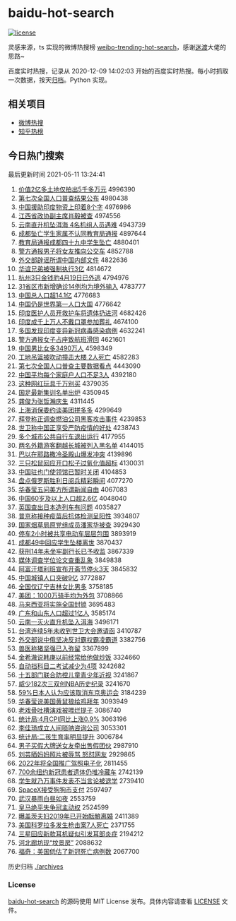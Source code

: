 # baidu-hot-search

[![license](https://img.shields.io/github/license/Arrackisarookie/baidu-hot-search)](https://github.com/Arrackisarookie/baidu-hot-search/blob/master/LICENSE)

灵感来源，ts 实现的微博热搜榜 [weibo-trending-hot-search](https://github.com/justjavac/weibo-trending-hot-search)，感谢[迷渡](https://github.com/justjavac)大佬的思路~

百度实时热搜，记录从 2020-12-09 14:02:03 开始的百度实时热搜。每小时抓取一次数据，按天[归档](./archives)。Python 实现。

## 相关项目
+ [微博热搜](https://github.com/Arrackisarookie/weibo-hot-search)
+ [知乎热榜](https://github.com/Arrackisarookie/zhihu-top-search)

## 今日热门搜索

<!-- Rank Begin -->

最后更新时间 2021-05-11 13:24:41

1. [价值2亿多土地仅拍出5千多万元](http://www.baidu.com/baidu?cl=3&tn=SE_baiduhomet8_jmjb7mjw&rsv_dl=fyb_top&fr=top1000&wd=%BC%DB%D6%B52%D2%DA%B6%E0%CD%C1%B5%D8%BD%F6%C5%C4%B3%F65%C7%A7%B6%E0%CD%F2%D4%AA) 4996390
1. [第七次全国人口普查结果公布](http://www.baidu.com/baidu?cl=3&tn=SE_baiduhomet8_jmjb7mjw&rsv_dl=fyb_top&fr=top1000&wd=%B5%DA%C6%DF%B4%CE%C8%AB%B9%FA%C8%CB%BF%DA%C6%D5%B2%E9%BD%E1%B9%FB%B9%AB%B2%BC) 4980438
1. [中国援助印度物资上印着8个字](http://www.baidu.com/baidu?cl=3&tn=SE_baiduhomet8_jmjb7mjw&rsv_dl=fyb_top&fr=top1000&wd=%D6%D0%B9%FA%D4%AE%D6%FA%D3%A1%B6%C8%CE%EF%D7%CA%C9%CF%D3%A1%D7%C58%B8%F6%D7%D6) 4976986
1. [江西省政协副主席肖毅被查](http://www.baidu.com/baidu?cl=3&tn=SE_baiduhomet8_jmjb7mjw&rsv_dl=fyb_top&fr=top1000&wd=%BD%AD%CE%F7%CA%A1%D5%FE%D0%AD%B8%B1%D6%F7%CF%AF%D0%A4%D2%E3%B1%BB%B2%E9) 4974556
1. [云南直升机坠洱海 4名机组人员遇难](http://www.baidu.com/baidu?cl=3&tn=SE_baiduhomet8_jmjb7mjw&rsv_dl=fyb_top&fr=top1000&wd=%D4%C6%C4%CF%D6%B1%C9%FD%BB%FA%D7%B9%B6%FD%BA%A3%204%C3%FB%BB%FA%D7%E9%C8%CB%D4%B1%D3%F6%C4%D1) 4943739
1. [成都坠亡学生家属不认同教育局通报](http://www.baidu.com/baidu?cl=3&tn=SE_baiduhomet8_jmjb7mjw&rsv_dl=fyb_top&fr=top1000&wd=%B3%C9%B6%BC%D7%B9%CD%F6%D1%A7%C9%FA%BC%D2%CA%F4%B2%BB%C8%CF%CD%AC%BD%CC%D3%FD%BE%D6%CD%A8%B1%A8) 4897644
1. [教育局通报成都四十九中学生坠亡](http://www.baidu.com/baidu?cl=3&tn=SE_baiduhomet8_jmjb7mjw&rsv_dl=fyb_top&fr=top1000&wd=%BD%CC%D3%FD%BE%D6%CD%A8%B1%A8%B3%C9%B6%BC%CB%C4%CA%AE%BE%C5%D6%D0%D1%A7%C9%FA%D7%B9%CD%F6) 4880401
1. [警方通报男子将女友推向公交车](http://www.baidu.com/baidu?cl=3&tn=SE_baiduhomet8_jmjb7mjw&rsv_dl=fyb_top&fr=top1000&wd=%BE%AF%B7%BD%CD%A8%B1%A8%C4%D0%D7%D3%BD%AB%C5%AE%D3%D1%CD%C6%CF%F2%B9%AB%BD%BB%B3%B5) 4852788
1. [外交部辟谣所谓中国内部文件](http://www.baidu.com/baidu?cl=3&tn=SE_baiduhomet8_jmjb7mjw&rsv_dl=fyb_top&fr=top1000&wd=%CD%E2%BD%BB%B2%BF%B1%D9%D2%A5%CB%F9%CE%BD%D6%D0%B9%FA%C4%DA%B2%BF%CE%C4%BC%FE) 4822636
1. [华谊兄弟被强制执行3亿](http://www.baidu.com/baidu?cl=3&tn=SE_baiduhomet8_jmjb7mjw&rsv_dl=fyb_top&fr=top1000&wd=%BB%AA%D2%EA%D0%D6%B5%DC%B1%BB%C7%BF%D6%C6%D6%B4%D0%D03%D2%DA) 4814672
1. [杭州3只金钱豹4月19日已外逃](http://www.baidu.com/baidu?cl=3&tn=SE_baiduhomet8_jmjb7mjw&rsv_dl=fyb_top&fr=top1000&wd=%BA%BC%D6%DD3%D6%BB%BD%F0%C7%AE%B1%AA4%D4%C219%C8%D5%D2%D1%CD%E2%CC%D3) 4794976
1. [31省区市新增确诊14例均为境外输入](http://www.baidu.com/baidu?cl=3&tn=SE_baiduhomet8_jmjb7mjw&rsv_dl=fyb_top&fr=top1000&wd=31%CA%A1%C7%F8%CA%D0%D0%C2%D4%F6%C8%B7%D5%EF14%C0%FD%BE%F9%CE%AA%BE%B3%CD%E2%CA%E4%C8%EB) 4783777
1. [中国总人口超14.1亿](http://www.baidu.com/baidu?cl=3&tn=SE_baiduhomet8_jmjb7mjw&rsv_dl=fyb_top&fr=top1000&wd=%D6%D0%B9%FA%D7%DC%C8%CB%BF%DA%B3%AC14.1%D2%DA) 4776683
1. [中国仍是世界第一人口大国](http://www.baidu.com/baidu?cl=3&tn=SE_baiduhomet8_jmjb7mjw&rsv_dl=fyb_top&fr=top1000&wd=%D6%D0%B9%FA%C8%D4%CA%C7%CA%C0%BD%E7%B5%DA%D2%BB%C8%CB%BF%DA%B4%F3%B9%FA) 4776642
1. [印度医护人员开救护车将遗体扔进河](http://www.baidu.com/baidu?cl=3&tn=SE_baiduhomet8_jmjb7mjw&rsv_dl=fyb_top&fr=top1000&wd=%D3%A1%B6%C8%D2%BD%BB%A4%C8%CB%D4%B1%BF%AA%BE%C8%BB%A4%B3%B5%BD%AB%D2%C5%CC%E5%C8%D3%BD%F8%BA%D3) 4682426
1. [印度成千上万人不戴口罩参加葬礼](http://www.baidu.com/baidu?cl=3&tn=SE_baiduhomet8_jmjb7mjw&rsv_dl=fyb_top&fr=top1000&wd=%D3%A1%B6%C8%B3%C9%C7%A7%C9%CF%CD%F2%C8%CB%B2%BB%B4%F7%BF%DA%D5%D6%B2%CE%BC%D3%D4%E1%C0%F1) 4674100
1. [多国发现印度变异新冠病毒感染病例](http://www.baidu.com/baidu?cl=3&tn=SE_baiduhomet8_jmjb7mjw&rsv_dl=fyb_top&fr=top1000&wd=%B6%E0%B9%FA%B7%A2%CF%D6%D3%A1%B6%C8%B1%E4%D2%EC%D0%C2%B9%DA%B2%A1%B6%BE%B8%D0%C8%BE%B2%A1%C0%FD) 4632241
1. [警方通报女子占座致航班滑回](http://www.baidu.com/baidu?cl=3&tn=SE_baiduhomet8_jmjb7mjw&rsv_dl=fyb_top&fr=top1000&wd=%BE%AF%B7%BD%CD%A8%B1%A8%C5%AE%D7%D3%D5%BC%D7%F9%D6%C2%BA%BD%B0%E0%BB%AC%BB%D8) 4621601
1. [中国男比女多3490万人](http://www.baidu.com/baidu?cl=3&tn=SE_baiduhomet8_jmjb7mjw&rsv_dl=fyb_top&fr=top1000&wd=%D6%D0%B9%FA%C4%D0%B1%C8%C5%AE%B6%E03490%CD%F2%C8%CB) 4598349
1. [工地吊篮被吹动撞击大楼 2人死亡](http://www.baidu.com/baidu?cl=3&tn=SE_baiduhomet8_jmjb7mjw&rsv_dl=fyb_top&fr=top1000&wd=%B9%A4%B5%D8%B5%F5%C0%BA%B1%BB%B4%B5%B6%AF%D7%B2%BB%F7%B4%F3%C2%A5%202%C8%CB%CB%C0%CD%F6) 4582283
1. [第七次全国人口普查主要数据看点](http://www.baidu.com/baidu?cl=3&tn=SE_baiduhomet8_jmjb7mjw&rsv_dl=fyb_top&fr=top1000&wd=%B5%DA%C6%DF%B4%CE%C8%AB%B9%FA%C8%CB%BF%DA%C6%D5%B2%E9%D6%F7%D2%AA%CA%FD%BE%DD%BF%B4%B5%E3) 4443090
1. [中国平均每个家庭户人口不足3人](http://www.baidu.com/baidu?cl=3&tn=SE_baiduhomet8_jmjb7mjw&rsv_dl=fyb_top&fr=top1000&wd=%D6%D0%B9%FA%C6%BD%BE%F9%C3%BF%B8%F6%BC%D2%CD%A5%BB%A7%C8%CB%BF%DA%B2%BB%D7%E33%C8%CB) 4392180
1. [这种网红玩具千万别买](http://www.baidu.com/baidu?cl=3&tn=SE_baiduhomet8_jmjb7mjw&rsv_dl=fyb_top&fr=top1000&wd=%D5%E2%D6%D6%CD%F8%BA%EC%CD%E6%BE%DF%C7%A7%CD%F2%B1%F0%C2%F2) 4379035
1. [国足最新集训名单出炉](http://www.baidu.com/baidu?cl=3&tn=SE_baiduhomet8_jmjb7mjw&rsv_dl=fyb_top&fr=top1000&wd=%B9%FA%D7%E3%D7%EE%D0%C2%BC%AF%D1%B5%C3%FB%B5%A5%B3%F6%C2%AF) 4350945
1. [龚俊为张哲瀚庆生](http://www.baidu.com/baidu?cl=3&tn=SE_baiduhomet8_jmjb7mjw&rsv_dl=fyb_top&fr=top1000&wd=%B9%A8%BF%A1%CE%AA%D5%C5%D5%DC%E5%AB%C7%EC%C9%FA) 4311445
1. [上海消保委约谈美团拼多多](http://www.baidu.com/baidu?cl=3&tn=SE_baiduhomet8_jmjb7mjw&rsv_dl=fyb_top&fr=top1000&wd=%C9%CF%BA%A3%CF%FB%B1%A3%CE%AF%D4%BC%CC%B8%C3%C0%CD%C5%C6%B4%B6%E0%B6%E0) 4299649
1. [拜登称正调查燃油公司黑客攻击事件](http://www.baidu.com/baidu?cl=3&tn=SE_baiduhomet8_jmjb7mjw&rsv_dl=fyb_top&fr=top1000&wd=%B0%DD%B5%C7%B3%C6%D5%FD%B5%F7%B2%E9%C8%BC%D3%CD%B9%AB%CB%BE%BA%DA%BF%CD%B9%A5%BB%F7%CA%C2%BC%FE) 4239853
1. [世卫称中国正享受严防疫情的好处](http://www.baidu.com/baidu?cl=3&tn=SE_baiduhomet8_jmjb7mjw&rsv_dl=fyb_top&fr=top1000&wd=%CA%C0%CE%C0%B3%C6%D6%D0%B9%FA%D5%FD%CF%ED%CA%DC%D1%CF%B7%C0%D2%DF%C7%E9%B5%C4%BA%C3%B4%A6) 4238743
1. [多个城市公共自行车退出运行](http://www.baidu.com/baidu?cl=3&tn=SE_baiduhomet8_jmjb7mjw&rsv_dl=fyb_top&fr=top1000&wd=%B6%E0%B8%F6%B3%C7%CA%D0%B9%AB%B9%B2%D7%D4%D0%D0%B3%B5%CD%CB%B3%F6%D4%CB%D0%D0) 4177955
1. [两名外籍游客翻越长城被列入黑名单](http://www.baidu.com/baidu?cl=3&tn=SE_baiduhomet8_jmjb7mjw&rsv_dl=fyb_top&fr=top1000&wd=%C1%BD%C3%FB%CD%E2%BC%AE%D3%CE%BF%CD%B7%AD%D4%BD%B3%A4%B3%C7%B1%BB%C1%D0%C8%EB%BA%DA%C3%FB%B5%A5) 4144015
1. [巴以在耶路撒冷圣殿山爆发冲突](http://www.baidu.com/baidu?cl=3&tn=SE_baiduhomet8_jmjb7mjw&rsv_dl=fyb_top&fr=top1000&wd=%B0%CD%D2%D4%D4%DA%D2%AE%C2%B7%C8%F6%C0%E4%CA%A5%B5%EE%C9%BD%B1%AC%B7%A2%B3%E5%CD%BB) 4139896
1. [三只松鼠回应开口松子过氧化值超标](http://www.baidu.com/baidu?cl=3&tn=SE_baiduhomet8_jmjb7mjw&rsv_dl=fyb_top&fr=top1000&wd=%C8%FD%D6%BB%CB%C9%CA%F3%BB%D8%D3%A6%BF%AA%BF%DA%CB%C9%D7%D3%B9%FD%D1%F5%BB%AF%D6%B5%B3%AC%B1%EA) 4130031
1. [中国驻也门使领馆已暂时关闭](http://www.baidu.com/baidu?cl=3&tn=SE_baiduhomet8_jmjb7mjw&rsv_dl=fyb_top&fr=top1000&wd=%D6%D0%B9%FA%D7%A4%D2%B2%C3%C5%CA%B9%C1%EC%B9%DD%D2%D1%D4%DD%CA%B1%B9%D8%B1%D5) 4104853
1. [盘点俄罗斯胜利日阅兵精彩瞬间](http://www.baidu.com/baidu?cl=3&tn=SE_baiduhomet8_jmjb7mjw&rsv_dl=fyb_top&fr=top1000&wd=%C5%CC%B5%E3%B6%ED%C2%DE%CB%B9%CA%A4%C0%FB%C8%D5%D4%C4%B1%F8%BE%AB%B2%CA%CB%B2%BC%E4) 4077270
1. [华春莹五问美方所谓新闻自由](http://www.baidu.com/baidu?cl=3&tn=SE_baiduhomet8_jmjb7mjw&rsv_dl=fyb_top&fr=top1000&wd=%BB%AA%B4%BA%D3%A8%CE%E5%CE%CA%C3%C0%B7%BD%CB%F9%CE%BD%D0%C2%CE%C5%D7%D4%D3%C9) 4067083
1. [中国60岁及以上人口超2.6亿](http://www.baidu.com/baidu?cl=3&tn=SE_baiduhomet8_jmjb7mjw&rsv_dl=fyb_top&fr=top1000&wd=%D6%D0%B9%FA60%CB%EA%BC%B0%D2%D4%C9%CF%C8%CB%BF%DA%B3%AC2.6%D2%DA) 4048040
1. [英国查出日本造列车有问题](http://www.baidu.com/baidu?cl=3&tn=SE_baiduhomet8_jmjb7mjw&rsv_dl=fyb_top&fr=top1000&wd=%D3%A2%B9%FA%B2%E9%B3%F6%C8%D5%B1%BE%D4%EC%C1%D0%B3%B5%D3%D0%CE%CA%CC%E2) 4035827
1. [普京称接种疫苗后抗体检测呈阳性](http://www.baidu.com/baidu?cl=3&tn=SE_baiduhomet8_jmjb7mjw&rsv_dl=fyb_top&fr=top1000&wd=%C6%D5%BE%A9%B3%C6%BD%D3%D6%D6%D2%DF%C3%E7%BA%F3%BF%B9%CC%E5%BC%EC%B2%E2%B3%CA%D1%F4%D0%D4) 3934807
1. [国家烟草局原党组成员潘家华被查](http://www.baidu.com/baidu?cl=3&tn=SE_baiduhomet8_jmjb7mjw&rsv_dl=fyb_top&fr=top1000&wd=%B9%FA%BC%D2%D1%CC%B2%DD%BE%D6%D4%AD%B5%B3%D7%E9%B3%C9%D4%B1%C5%CB%BC%D2%BB%AA%B1%BB%B2%E9) 3929430
1. [停车2小时被共享电动车层层包围](http://www.baidu.com/baidu?cl=3&tn=SE_baiduhomet8_jmjb7mjw&rsv_dl=fyb_top&fr=top1000&wd=%CD%A3%B3%B52%D0%A1%CA%B1%B1%BB%B9%B2%CF%ED%B5%E7%B6%AF%B3%B5%B2%E3%B2%E3%B0%FC%CE%A7) 3893919
1. [成都49中回应学生坠楼离世](http://www.baidu.com/baidu?cl=3&tn=SE_baiduhomet8_jmjb7mjw&rsv_dl=fyb_top&fr=top1000&wd=%B3%C9%B6%BC49%D6%D0%BB%D8%D3%A6%D1%A7%C9%FA%D7%B9%C2%A5%C0%EB%CA%C0) 3870437
1. [获刑14年未坐牢副行长已予收监](http://www.baidu.com/baidu?cl=3&tn=SE_baiduhomet8_jmjb7mjw&rsv_dl=fyb_top&fr=top1000&wd=%BB%F1%D0%CC14%C4%EA%CE%B4%D7%F8%C0%CE%B8%B1%D0%D0%B3%A4%D2%D1%D3%E8%CA%D5%BC%E0) 3867339
1. [媒体调查学位论文查重乱象](http://www.baidu.com/baidu?cl=3&tn=SE_baiduhomet8_jmjb7mjw&rsv_dl=fyb_top&fr=top1000&wd=%C3%BD%CC%E5%B5%F7%B2%E9%D1%A7%CE%BB%C2%DB%CE%C4%B2%E9%D6%D8%C2%D2%CF%F3) 3849838
1. [阿富汗塔利班宣布开斋节停火3天](http://www.baidu.com/baidu?cl=3&tn=SE_baiduhomet8_jmjb7mjw&rsv_dl=fyb_top&fr=top1000&wd=%B0%A2%B8%BB%BA%B9%CB%FE%C0%FB%B0%E0%D0%FB%B2%BC%BF%AA%D5%AB%BD%DA%CD%A3%BB%F03%CC%EC) 3845832
1. [中国城镇人口突破9亿](http://www.baidu.com/baidu?cl=3&tn=SE_baiduhomet8_jmjb7mjw&rsv_dl=fyb_top&fr=top1000&wd=%D6%D0%B9%FA%B3%C7%D5%F2%C8%CB%BF%DA%CD%BB%C6%C69%D2%DA) 3772887
1. [全国仅辽宁吉林女比男多](http://www.baidu.com/baidu?cl=3&tn=SE_baiduhomet8_jmjb7mjw&rsv_dl=fyb_top&fr=top1000&wd=%C8%AB%B9%FA%BD%F6%C1%C9%C4%FE%BC%AA%C1%D6%C5%AE%B1%C8%C4%D0%B6%E0) 3758185
1. [美团：1000万骑手均为外包](http://www.baidu.com/baidu?cl=3&tn=SE_baiduhomet8_jmjb7mjw&rsv_dl=fyb_top&fr=top1000&wd=%C3%C0%CD%C5%A3%BA1000%CD%F2%C6%EF%CA%D6%BE%F9%CE%AA%CD%E2%B0%FC) 3708866
1. [马来西亚将实施全国封锁](http://www.baidu.com/baidu?cl=3&tn=SE_baiduhomet8_jmjb7mjw&rsv_dl=fyb_top&fr=top1000&wd=%C2%ED%C0%B4%CE%F7%D1%C7%BD%AB%CA%B5%CA%A9%C8%AB%B9%FA%B7%E2%CB%F8) 3695483
1. [广东和山东人口超过1亿人](http://www.baidu.com/baidu?cl=3&tn=SE_baiduhomet8_jmjb7mjw&rsv_dl=fyb_top&fr=top1000&wd=%B9%E3%B6%AB%BA%CD%C9%BD%B6%AB%C8%CB%BF%DA%B3%AC%B9%FD1%D2%DA%C8%CB) 3585174
1. [云南一灭火直升机坠入洱海](http://www.baidu.com/baidu?cl=3&tn=SE_baiduhomet8_jmjb7mjw&rsv_dl=fyb_top&fr=top1000&wd=%D4%C6%C4%CF%D2%BB%C3%F0%BB%F0%D6%B1%C9%FD%BB%FA%D7%B9%C8%EB%B6%FD%BA%A3) 3496171
1. [台湾连续5年未收到世卫大会邀请函](http://www.baidu.com/baidu?cl=3&tn=SE_baiduhomet8_jmjb7mjw&rsv_dl=fyb_top&fr=top1000&wd=%CC%A8%CD%E5%C1%AC%D0%F85%C4%EA%CE%B4%CA%D5%B5%BD%CA%C0%CE%C0%B4%F3%BB%E1%D1%FB%C7%EB%BA%AF) 3410787
1. [外交部说中俄坚决反对霸权霸凌霸道](http://www.baidu.com/baidu?cl=3&tn=SE_baiduhomet8_jmjb7mjw&rsv_dl=fyb_top&fr=top1000&wd=%CD%E2%BD%BB%B2%BF%CB%B5%D6%D0%B6%ED%BC%E1%BE%F6%B7%B4%B6%D4%B0%D4%C8%A8%B0%D4%C1%E8%B0%D4%B5%C0) 3382756
1. [兽医称猪坚强已入弥留](http://www.baidu.com/baidu?cl=3&tn=SE_baiduhomet8_jmjb7mjw&rsv_dl=fyb_top&fr=top1000&wd=%CA%DE%D2%BD%B3%C6%D6%ED%BC%E1%C7%BF%D2%D1%C8%EB%C3%D6%C1%F4) 3367899
1. [金希澈说韩庚以前经常给他做炒饭](http://www.baidu.com/baidu?cl=3&tn=SE_baiduhomet8_jmjb7mjw&rsv_dl=fyb_top&fr=top1000&wd=%BD%F0%CF%A3%B3%BA%CB%B5%BA%AB%B8%FD%D2%D4%C7%B0%BE%AD%B3%A3%B8%F8%CB%FB%D7%F6%B3%B4%B7%B9) 3324660
1. [自动挡科目二考试减少为4项](http://www.baidu.com/baidu?cl=3&tn=SE_baiduhomet8_jmjb7mjw&rsv_dl=fyb_top&fr=top1000&wd=%D7%D4%B6%AF%B5%B2%BF%C6%C4%BF%B6%FE%BF%BC%CA%D4%BC%F5%C9%D9%CE%AA4%CF%EE) 3242682
1. [十五部门联合防控儿童青少年近视](http://www.baidu.com/baidu?cl=3&tn=SE_baiduhomet8_jmjb7mjw&rsv_dl=fyb_top&fr=top1000&wd=%CA%AE%CE%E5%B2%BF%C3%C5%C1%AA%BA%CF%B7%C0%BF%D8%B6%F9%CD%AF%C7%E0%C9%D9%C4%EA%BD%FC%CA%D3) 3241867
1. [威少182次三双创NBA历史纪录](http://www.baidu.com/baidu?cl=3&tn=SE_baiduhomet8_jmjb7mjw&rsv_dl=fyb_top&fr=top1000&wd=%CD%FE%C9%D9182%B4%CE%C8%FD%CB%AB%B4%B4NBA%C0%FA%CA%B7%BC%CD%C2%BC) 3241670
1. [59%日本人认为应该取消东京奥运会](http://www.baidu.com/baidu?cl=3&tn=SE_baiduhomet8_jmjb7mjw&rsv_dl=fyb_top&fr=top1000&wd=59%25%C8%D5%B1%BE%C8%CB%C8%CF%CE%AA%D3%A6%B8%C3%C8%A1%CF%FB%B6%AB%BE%A9%B0%C2%D4%CB%BB%E1) 3184239
1. [华春莹说美国黄鼠狼给鸡拜年](http://www.baidu.com/baidu?cl=3&tn=SE_baiduhomet8_jmjb7mjw&rsv_dl=fyb_top&fr=top1000&wd=%BB%AA%B4%BA%D3%A8%CB%B5%C3%C0%B9%FA%BB%C6%CA%F3%C0%C7%B8%F8%BC%A6%B0%DD%C4%EA) 3093949
1. [老戏骨吐槽演戏被喂烂提子](http://www.baidu.com/baidu?cl=3&tn=SE_baiduhomet8_jmjb7mjw&rsv_dl=fyb_top&fr=top1000&wd=%C0%CF%CF%B7%B9%C7%CD%C2%B2%DB%D1%DD%CF%B7%B1%BB%CE%B9%C0%C3%CC%E1%D7%D3) 3086740
1. [统计局:4月CPI同比上涨0.9%](http://www.baidu.com/baidu?cl=3&tn=SE_baiduhomet8_jmjb7mjw&rsv_dl=fyb_top&fr=top1000&wd=%CD%B3%BC%C6%BE%D6%3A4%D4%C2CPI%CD%AC%B1%C8%C9%CF%D5%C70.9%25) 3063196
1. [李佳琦成立人间唢呐咨询公司](http://www.baidu.com/baidu?cl=3&tn=SE_baiduhomet8_jmjb7mjw&rsv_dl=fyb_top&fr=top1000&wd=%C0%EE%BC%D1%E7%F9%B3%C9%C1%A2%C8%CB%BC%E4%DF%EF%C4%C5%D7%C9%D1%AF%B9%AB%CB%BE) 3053301
1. [统计局:二孩生育率明显提升](http://www.baidu.com/baidu?cl=3&tn=SE_baiduhomet8_jmjb7mjw&rsv_dl=fyb_top&fr=top1000&wd=%CD%B3%BC%C6%BE%D6%3A%B6%FE%BA%A2%C9%FA%D3%FD%C2%CA%C3%F7%CF%D4%CC%E1%C9%FD) 3006784
1. [男子买假大牌送女友牵出售假团伙](http://www.baidu.com/baidu?cl=3&tn=SE_baiduhomet8_jmjb7mjw&rsv_dl=fyb_top&fr=top1000&wd=%C4%D0%D7%D3%C2%F2%BC%D9%B4%F3%C5%C6%CB%CD%C5%AE%D3%D1%C7%A3%B3%F6%CA%DB%BC%D9%CD%C5%BB%EF) 2987910
1. [刘芸晒妈妈照片被辱骂 怒怼网友](http://www.baidu.com/baidu?cl=3&tn=SE_baiduhomet8_jmjb7mjw&rsv_dl=fyb_top&fr=top1000&wd=%C1%F5%DC%BF%C9%B9%C2%E8%C2%E8%D5%D5%C6%AC%B1%BB%C8%E8%C2%EE%20%C5%AD%ED%A1%CD%F8%D3%D1) 2929865
1. [2022年将全国推广驾照电子化](http://www.baidu.com/baidu?cl=3&tn=SE_baiduhomet8_jmjb7mjw&rsv_dl=fyb_top&fr=top1000&wd=2022%C4%EA%BD%AB%C8%AB%B9%FA%CD%C6%B9%E3%BC%DD%D5%D5%B5%E7%D7%D3%BB%AF) 2811455
1. [700余纽约新冠患者遗体仍堆冷藏车](http://www.baidu.com/baidu?cl=3&tn=SE_baiduhomet8_jmjb7mjw&rsv_dl=fyb_top&fr=top1000&wd=700%D3%E0%C5%A6%D4%BC%D0%C2%B9%DA%BB%BC%D5%DF%D2%C5%CC%E5%C8%D4%B6%D1%C0%E4%B2%D8%B3%B5) 2742139
1. [学生就乃万事件发表不当言论被退学](http://www.baidu.com/baidu?cl=3&tn=SE_baiduhomet8_jmjb7mjw&rsv_dl=fyb_top&fr=top1000&wd=%D1%A7%C9%FA%BE%CD%C4%CB%CD%F2%CA%C2%BC%FE%B7%A2%B1%ED%B2%BB%B5%B1%D1%D4%C2%DB%B1%BB%CD%CB%D1%A7) 2739410
1. [SpaceX接受狗狗币支付](http://www.baidu.com/baidu?cl=3&tn=SE_baiduhomet8_jmjb7mjw&rsv_dl=fyb_top&fr=top1000&wd=SpaceX%BD%D3%CA%DC%B9%B7%B9%B7%B1%D2%D6%A7%B8%B6) 2597497
1. [武汉暴雨白昼如夜](http://www.baidu.com/baidu?cl=3&tn=SE_baiduhomet8_jmjb7mjw&rsv_dl=fyb_top&fr=top1000&wd=%CE%E4%BA%BA%B1%A9%D3%EA%B0%D7%D6%E7%C8%E7%D2%B9) 2553759
1. [皇马绝平失争冠主动权](http://www.baidu.com/baidu?cl=3&tn=SE_baiduhomet8_jmjb7mjw&rsv_dl=fyb_top&fr=top1000&wd=%BB%CA%C2%ED%BE%F8%C6%BD%CA%A7%D5%F9%B9%DA%D6%F7%B6%AF%C8%A8) 2524599
1. [曝盖茨夫妇2019年已开始酝酿离婚](http://www.baidu.com/baidu?cl=3&tn=SE_baiduhomet8_jmjb7mjw&rsv_dl=fyb_top&fr=top1000&wd=%C6%D8%B8%C7%B4%C4%B7%F2%B8%BE2019%C4%EA%D2%D1%BF%AA%CA%BC%D4%CD%C4%F0%C0%EB%BB%E9) 2411389
1. [美国科罗拉多发生枪击案7人死亡](http://www.baidu.com/baidu?cl=3&tn=SE_baiduhomet8_jmjb7mjw&rsv_dl=fyb_top&fr=top1000&wd=%C3%C0%B9%FA%BF%C6%C2%DE%C0%AD%B6%E0%B7%A2%C9%FA%C7%B9%BB%F7%B0%B87%C8%CB%CB%C0%CD%F6) 2371755
1. [三星回应新款耳机疑似引发耳部炎症](http://www.baidu.com/baidu?cl=3&tn=SE_baiduhomet8_jmjb7mjw&rsv_dl=fyb_top&fr=top1000&wd=%C8%FD%D0%C7%BB%D8%D3%A6%D0%C2%BF%EE%B6%FA%BB%FA%D2%C9%CB%C6%D2%FD%B7%A2%B6%FA%B2%BF%D1%D7%D6%A2) 2194212
1. [河北廊坊现“坟景房”](http://www.baidu.com/baidu?cl=3&tn=SE_baiduhomet8_jmjb7mjw&rsv_dl=fyb_top&fr=top1000&wd=%BA%D3%B1%B1%C0%C8%B7%BB%CF%D6%A1%B0%B7%D8%BE%B0%B7%BF%A1%B1) 2088632
1. [福奇：美国低估了新冠死亡病例数](http://www.baidu.com/baidu?cl=3&tn=SE_baiduhomet8_jmjb7mjw&rsv_dl=fyb_top&fr=top1000&wd=%B8%A3%C6%E6%A3%BA%C3%C0%B9%FA%B5%CD%B9%C0%C1%CB%D0%C2%B9%DA%CB%C0%CD%F6%B2%A1%C0%FD%CA%FD) 2067700
<!-- Rank End -->

历史归档 [./archives](./archives)

### License

[baidu-hot-search](https://github.com/Arrackisarookie/baidu-hot-search) 的源码使用 MIT License 发布。具体内容请查看 [LICENSE](./LICENSE) 文件。

